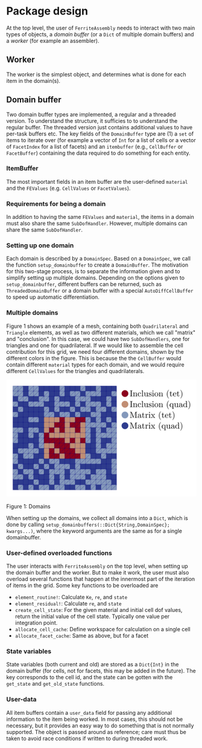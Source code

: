 # Package design

At the top level, the user of `FerriteAssembly` needs to interact with two main types of objects, a *domain buffer* (or a `Dict` of multiple domain buffers) and a *worker*
(for example an assembler). 

## Worker 
The worker is the simplest object, and determines what is done for each item in the domain(s).

## Domain buffer
Two domain buffer types are implemented, a regular and a threaded version. To understand the structure, it sufficies to to understand the regular buffer. The threaded version just contains additional values to have per-task buffers etc. 
The key fields of the `DomainBuffer` type are (1) a `set` of items to iterate over (for example a vector of `Int` for a list of cells or a vector of `FacetIndex` for a list of facets) and an `itembuffer` (e.g., `CellBuffer` or `FacetBuffer`) containing the data required to do something for each entity. 

### ItemBuffer
The most important fields in an item buffer are the user-defined `material` and the `FEValues` (e.g. `CellValues` or `FacetValues`). 

### Requirements for being a domain
In addition to having the same `FEValues` and `material`, 
the items in a domain must also share the same `SubDofHandler`. 
However, multiple domains can share the same `SubDofHandler`.

### Setting up one domain
Each domain is described by a `DomainSpec`. Based on a `DomainSpec`, we call 
the function `setup_domainbuffer` to create a `DomainBuffer`. The motivation 
for this two-stage process, is to separate the information given and to simplify 
setting up multiple domains. Depending on the options given to `setup_domainbuffer`,
different buffers can be returned, such as `ThreadedDomainBuffer` or a domain buffer with a special `AutoDiffCellBuffer` to speed up automatic differentiation. 

### Multiple domains
Figure 1 shows an example of a mesh, containing both 
`Quadrilateral` and `Triangle` elements, as well as two different materials,
which we call "matrix" and "conclusion". In this case, we could have two `SubDofHandlers`, one for triangles and one for quadrilateral. If we would like to assemble the cell contribution for this grid, we need four different domains, 
shown by the different colors in the figure. 
This is because the the `CellBuffer` would contain different `material` types for each domain, and we would require different `CellValues` for the triangles and quadrilaterals. 

![domains](assets/domains.svg)

Figure 1: Domains

When setting up the domains, we collect all domains into a `Dict`, which is 
done by calling `setup_domainbuffers(::Dict{String,DomainSpec}; kwargs...)`,
where the keyword arguments are the same as for a single domainbuffer. 

### User-defined overloaded functions
The user interacts with `FerriteAssembly` on the top level, when setting up the domain buffer and the worker. But to make it work, the user must also overload 
several functions that happen at the innermost part of the iteration of items in the grid. Some key functions to be overloaded are 

* `element_routine!`: Calculate `Ke`, `re`, and `state`
* `element_residual!`: Calculate `re`, and `state`
* `create_cell_state`: For the given material and initial cell dof values, return the initial value of the cell state. Typically one value per integration point. 
* `allocate_cell_cache`: Define workspace for calculation on a single cell
* `allocate_facet_cache`: Same as above, but for a facet 

### State variables
State variables (both current and old) are stored as a `Dict{Int}` in the domain buffer (for cells, not for facets, this may be added in the future). 
The key corresponds to the cell id, and the state can be gotten with the 
`get_state` and `get_old_state` functions. 


### User-data
All item buffers contain a `user_data` field for passing any additional information to the item being worked. In most cases, this should not be necessary, but it provides an easy way to do something that is not normally supported. 
The object is passed around as reference; care must thus be taken to avoid race conditions if written to during threaded work.

